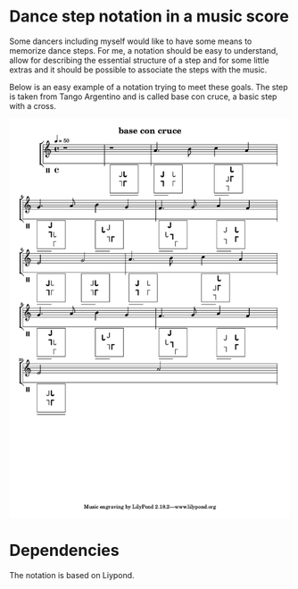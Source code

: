 # Dance step notation in a music score


Some dancers including myself would like to have some means to memorize dance steps. 
For me, a notation should be easy to understand, allow for describing the essential structure of a step and for some little extras
and it should be possible to associate the steps with the music. 

Below is an easy example of a notation trying to meet these goals. The step is taken from Tango Argentino and is called base con cruce, a basic step with a cross. 

![Base con cruce](./Tango_Base_con_cruce.png)

# Dependencies

The notation is based on Liypond.
